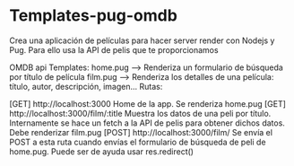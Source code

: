# Templates-pug-omdb

Crea una aplicación de películas para hacer server render con Nodejs y Pug. Para ello usa la API de pelis que te proporcionamos

OMDB api Templates:
home.pug --> Renderiza un formulario de búsqueda por título de película
film.pug --> Renderiza los detalles de una película: título, autor, descripción, imagen...
Rutas:

[GET] http://localhost:3000 Home de la app. Se renderiza home.pug
[GET] http://localhost:3000/film/:title Muestra los datos de una peli por título. Internamente se hace un fetch a la API de pelis para obtener dichos datos. Debe renderizar film.pug
[POST] http://localhost:3000/film/ Se envía el POST a esta ruta cuando envías el formulario de búsqueda de peli de home.pug. Puede ser de ayuda usar res.redirect()